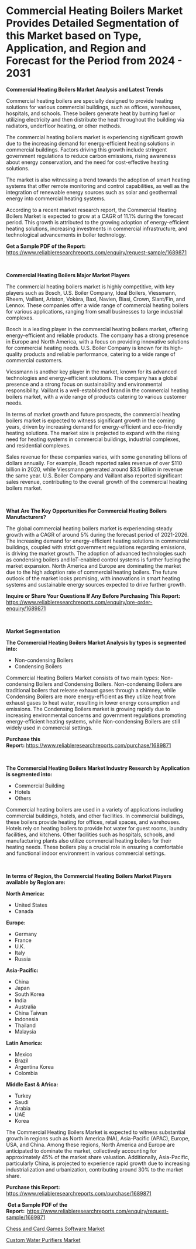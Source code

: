 <p><h1>Commercial Heating Boilers Market Provides Detailed Segmentation of this Market based on Type, Application, and Region and Forecast for the Period from 2024 - 2031</h1></p><p><strong>Commercial Heating Boilers Market Analysis and Latest Trends</strong></p>
<p><p>Commercial heating boilers are specially designed to provide heating solutions for various commercial buildings, such as offices, warehouses, hospitals, and schools. These boilers generate heat by burning fuel or utilizing electricity and then distribute the heat throughout the building via radiators, underfloor heating, or other methods.</p><p>The commercial heating boilers market is experiencing significant growth due to the increasing demand for energy-efficient heating solutions in commercial buildings. Factors driving this growth include stringent government regulations to reduce carbon emissions, rising awareness about energy conservation, and the need for cost-effective heating solutions.</p><p>The market is also witnessing a trend towards the adoption of smart heating systems that offer remote monitoring and control capabilities, as well as the integration of renewable energy sources such as solar and geothermal energy into commercial heating systems.</p><p>According to a recent market research report, the Commercial Heating Boilers Market is expected to grow at a CAGR of 11.1% during the forecast period. This growth is attributed to the growing adoption of energy-efficient heating solutions, increasing investments in commercial infrastructure, and technological advancements in boiler technology.</p></p>
<p><strong>Get a Sample PDF of the Report:&nbsp;</strong> <a href="https://www.reliableresearchreports.com/enquiry/request-sample/1689871">https://www.reliableresearchreports.com/enquiry/request-sample/1689871</a></p>
<p>&nbsp;</p>
<p><strong>Commercial Heating Boilers Major Market Players</strong></p>
<p><p>The commercial heating boilers market is highly competitive, with key players such as Bosch, U.S. Boiler Company, Ideal Boilers, Viessmann, Rheem, Vaillant, Ariston, Vokèra, Baxi, Navien, Biasi, Crown, Slant/Fin, and Lennox. These companies offer a wide range of commercial heating boilers for various applications, ranging from small businesses to large industrial complexes.</p><p>Bosch is a leading player in the commercial heating boilers market, offering energy-efficient and reliable products. The company has a strong presence in Europe and North America, with a focus on providing innovative solutions for commercial heating needs. U.S. Boiler Company is known for its high-quality products and reliable performance, catering to a wide range of commercial customers.</p><p>Viessmann is another key player in the market, known for its advanced technologies and energy-efficient solutions. The company has a global presence and a strong focus on sustainability and environmental responsibility. Vaillant is a well-established brand in the commercial heating boilers market, with a wide range of products catering to various customer needs.</p><p>In terms of market growth and future prospects, the commercial heating boilers market is expected to witness significant growth in the coming years, driven by increasing demand for energy-efficient and eco-friendly heating solutions. The market size is projected to expand with the rising need for heating systems in commercial buildings, industrial complexes, and residential complexes.</p><p>Sales revenue for these companies varies, with some generating billions of dollars annually. For example, Bosch reported sales revenue of over $110 billion in 2020, while Viessmann generated around $3.5 billion in revenue the same year. U.S. Boiler Company and Vaillant also reported significant sales revenue, contributing to the overall growth of the commercial heating boilers market.</p></p>
<p>&nbsp;</p>
<p><strong>What Are The Key Opportunities For Commercial Heating Boilers Manufacturers?</strong></p>
<p><p>The global commercial heating boilers market is experiencing steady growth with a CAGR of around 5% during the forecast period of 2021-2026. The increasing demand for energy-efficient heating solutions in commercial buildings, coupled with strict government regulations regarding emissions, is driving the market growth. The adoption of advanced technologies such as condensing boilers and IoT-enabled control systems is further fueling the market expansion. North America and Europe are dominating the market due to the high adoption rate of commercial heating boilers. The future outlook of the market looks promising, with innovations in smart heating systems and sustainable energy sources expected to drive further growth.</p></p>
<p><strong>Inquire or Share Your Questions If Any Before Purchasing This Report:</strong> <a href="https://www.reliableresearchreports.com/enquiry/pre-order-enquiry/1689871">https://www.reliableresearchreports.com/enquiry/pre-order-enquiry/1689871</a></p>
<p>&nbsp;</p>
<p><strong>Market Segmentation</strong></p>
<p><strong>The Commercial Heating Boilers Market Analysis by types is segmented into:</strong></p>
<p><ul><li>Non-condensing Boilers</li><li>Condensing Boilers</li></ul></p>
<p><p>Commercial Heating Boilers Market consists of two main types: Non-condensing Boilers and Condensing Boilers. Non-condensing Boilers are traditional boilers that release exhaust gases through a chimney, while Condensing Boilers are more energy-efficient as they utilize heat from exhaust gases to heat water, resulting in lower energy consumption and emissions. The Condensing Boilers market is growing rapidly due to increasing environmental concerns and government regulations promoting energy-efficient heating systems, while Non-condensing Boilers are still widely used in commercial settings.</p></p>
<p><strong>Purchase this Report:&nbsp;</strong><a href="https://www.reliableresearchreports.com/purchase/1689871">https://www.reliableresearchreports.com/purchase/1689871</a></p>
<p>&nbsp;</p>
<p><strong>The Commercial Heating Boilers Market Industry Research by Application is segmented into:</strong></p>
<p><ul><li>Commercial Building</li><li>Hotels</li><li>Others</li></ul></p>
<p><p>Commercial heating boilers are used in a variety of applications including commercial buildings, hotels, and other facilities. In commercial buildings, these boilers provide heating for offices, retail spaces, and warehouses. Hotels rely on heating boilers to provide hot water for guest rooms, laundry facilities, and kitchens. Other facilities such as hospitals, schools, and manufacturing plants also utilize commercial heating boilers for their heating needs. These boilers play a crucial role in ensuring a comfortable and functional indoor environment in various commercial settings.</p></p>
<p>&nbsp;</p>
<p><strong>In terms of Region, the Commercial Heating Boilers Market Players available by Region are:</strong></p>
<p>
    <p> <strong> North America: </strong>
        <ul>
            <li>United States</li>
            <li>Canada</li>
        </ul>
        </p> 
    <p> <strong> Europe: </strong>
        <ul>
            <li>Germany</li>
            <li>France</li>
            <li>U.K.</li>
            <li>Italy</li>
            <li>Russia</li>
        </ul>
        </p> 
    <p> <strong> Asia-Pacific: </strong>
        <ul>
            <li>China</li>
            <li>Japan</li>
            <li>South Korea</li>
            <li>India</li>
            <li>Australia</li>
            <li>China Taiwan</li>
            <li>Indonesia</li>
            <li>Thailand</li>
            <li>Malaysia</li>
        </ul>
        </p> 
    <p> <strong> Latin America: </strong>
        <ul>
            <li>Mexico</li>
            <li>Brazil</li>
            <li>Argentina Korea</li>
            <li>Colombia</li>
        </ul>
        </p> 
    <p> <strong> Middle East & Africa: </strong>
        <ul>
            <li>Turkey</li>
            <li>Saudi</li>
            <li>Arabia</li>
            <li>UAE</li>
            <li>Korea</li>
        </ul>
    </p>
    </p>
<p><p>The Commercial Heating Boilers Market is expected to witness substantial growth in regions such as North America (NA), Asia-Pacific (APAC), Europe, USA, and China. Among these regions, North America and Europe are anticipated to dominate the market, collectively accounting for approximately 45% of the market share valuation. Additionally, Asia-Pacific, particularly China, is projected to experience rapid growth due to increasing industrialization and urbanization, contributing around 30% to the market share.</p></p>
<p><strong>Purchase this Report: </strong><a href="https://www.reliableresearchreports.com/purchase/1689871">https://www.reliableresearchreports.com/purchase/1689871</a></p>
<p>&nbsp;<strong>Get a Sample PDF of the Report:&nbsp;&nbsp;</strong><a href="https://www.reliableresearchreports.com/enquiry/request-sample/1689871">https://www.reliableresearchreports.com/enquiry/request-sample/1689871</a></p>
<p><strong></strong></p>
<p><p><a href="https://issuu.com/reportprime-2/docs/chess-and-card-games-software-market-size-2030.ppt">Chess and Card Games Software Market</a></p><p><a href="https://issuu.com/reportprime-2/docs/custom-water-purifiers-market-size-2030.pptx">Custom Water Purifiers Market</a></p></p>